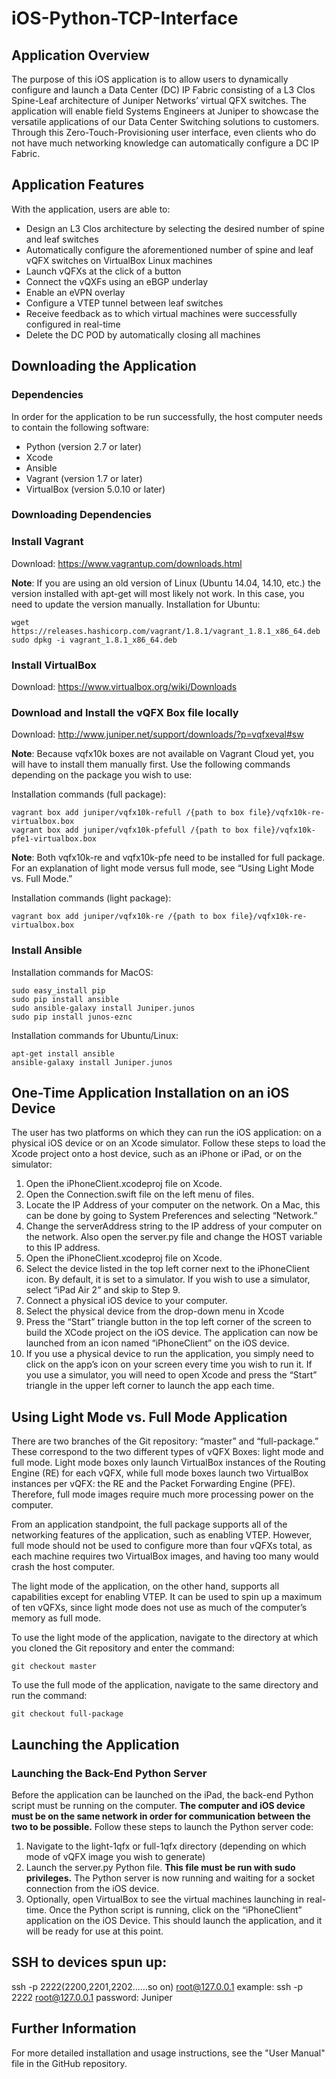 # iOS-Python-TCP-Interface
## Application Overview
The purpose of this iOS application is to allow users to dynamically configure and launch a Data Center (DC) IP Fabric consisting of a L3 Clos Spine-Leaf architecture of Juniper Networks’ virtual QFX switches. The application will enable field Systems Engineers at Juniper to showcase the versatile applications of our Data Center Switching solutions to customers. Through this Zero-Touch-Provisioning user interface, even clients who do not have much networking knowledge can automatically configure a DC IP Fabric.

## Application Features
With the application, users are able to:
* Design an L3 Clos architecture by selecting the desired number of spine and leaf switches
* Automatically configure the aforementioned number of spine and leaf vQFX switches on VirtualBox Linux machines
* Launch vQFXs at the click of a button
* Connect the vQXFs using an eBGP underlay
* Enable an eVPN overlay
* Configure a VTEP tunnel between leaf switches
* Receive feedback as to which virtual machines were successfully configured in real-time
* Delete the DC POD by automatically closing all machines

## Downloading the Application

### Dependencies
In order for the application to be run successfully, the host computer needs to contain the following software:
* Python (version 2.7 or later)
* Xcode
* Ansible 
* Vagrant (version 1.7 or later)
* VirtualBox (version 5.0.10 or later)

### Downloading Dependencies
### Install Vagrant
Download: https://www.vagrantup.com/downloads.html

__Note__: If you are using an old version of Linux (Ubuntu 14.04, 14.10, etc.) the version installed with apt-get will most likely not work. In this case, you need to update the version manually.
Installation for Ubuntu:
```
wget https://releases.hashicorp.com/vagrant/1.8.1/vagrant_1.8.1_x86_64.deb
sudo dpkg -i vagrant_1.8.1_x86_64.deb

```

### Install VirtualBox
Download: https://www.virtualbox.org/wiki/Downloads

### Download and Install the vQFX Box file locally
Download: http://www.juniper.net/support/downloads/?p=vqfxeval#sw

__Note__: Because vqfx10k boxes are not available on Vagrant Cloud yet, you will have to install them manually first. Use the following commands depending on the package you wish to use:

Installation commands (full package):
```
vagrant box add juniper/vqfx10k-refull /{path to box file}/vqfx10k-re-virtualbox.box
vagrant box add juniper/vqfx10k-pfefull /{path to box file}/vqfx10k-pfe1-virtualbox.box
```
__Note__: Both vqfx10k-re and vqfx10k-pfe need to be installed for full package. For an explanation of light mode versus full mode, see “Using Light Mode vs. Full Mode.” 

Installation commands (light package):
```
vagrant box add juniper/vqfx10k-re /{path to box file}/vqfx10k-re-virtualbox.box
```

### Install Ansible
Installation commands for MacOS:
```
sudo easy_install pip
sudo pip install ansible
sudo ansible-galaxy install Juniper.junos
sudo pip install junos-eznc
```

Installation commands for Ubuntu/Linux:
```
apt-get install ansible
ansible-galaxy install Juniper.junos
```

## One-Time Application Installation on an iOS Device
The user has two platforms on which they can run the iOS application: on a physical iOS device or on an Xcode simulator. Follow these steps to load the Xcode project onto a host device, such as an iPhone or iPad, or on the simulator:
1. Open the iPhoneClient.xcodeproj file on Xcode.
2. Open the Connection.swift file on the left menu of files.
3. Locate the IP Address of your computer on the network. On a Mac, this can be done by going to System Preferences and selecting “Network.” 
4. Change the serverAddress string to the IP address of your computer on the network. Also open the server.py file and change the HOST variable to this IP address.
5. Open the iPhoneClient.xcodeproj file on Xcode.
6. Select the device listed in the top left corner next to the iPhoneClient icon. By default, it is set to a simulator. If you wish to use a simulator, select “iPad Air 2” and skip to Step 9.
7. Connect a physical iOS device to your computer.
8. Select the physical device from the drop-down menu in Xcode
9. Press the “Start” triangle button in the top left corner of the screen to build the XCode project on the iOS device. The application can now be launched from an icon named “iPhoneClient” on the iOS device.
10. If you use a physical device to run the application, you simply need to click on the app’s icon on your screen every time you wish to run it. If you use a simulator, you will need to open Xcode and press the “Start” triangle in the upper left corner to launch the app each time.

## Using Light Mode vs. Full Mode Application
There are two branches of the Git repository: “master” and “full-package.” These correspond to the two different types of vQFX Boxes: light mode and full mode. Light mode boxes only launch VirtualBox instances of the Routing Engine (RE) for each vQFX, while full mode boxes launch two VirtualBox instances per vQFX: the RE and the Packet Forwarding Engine (PFE). Therefore, full mode images require much more processing power on the computer.

From an application standpoint, the full package supports all of the networking features of the application, such as enabling VTEP. However, full mode should not be used to configure more than four vQFXs total, as each machine requires two VirtualBox images, and having too many would crash the host computer.

The light mode of the application, on the other hand, supports all capabilities except for enabling VTEP. It can be used to spin up a maximum of ten vQFXs, since light mode does not use as much of the computer’s memory as full mode.

To use the light mode of the application, navigate to the directory at which you cloned the Git repository and enter the command:
```
git checkout master
```

To use the full mode of the application, navigate to the same directory and run the command: 
```
git checkout full-package
```

## Launching the Application
### Launching the Back-End Python Server
Before the application can be launched on the iPad, the back-end Python script must be running on the computer. **The computer and iOS device must be on the same network in order for communication between the two to be possible.** Follow these steps to launch the Python server code:
1. Navigate to the light-1qfx or full-1qfx directory (depending on which mode of vQFX image you wish to generate)
2. Launch the server.py Python file. **This file must be run with sudo privileges.** The Python server is now running and waiting for a socket connection from the iOS device.
3. Optionally, open VirtualBox to see the virtual machines launching in real-time.
Once the Python script is running, click on the “iPhoneClient” application on the iOS Device. This should launch the application, and it will be ready for use at this point.

## SSH to devices spun up:
ssh -p 2222(2200,2201,2202......so on) root@127.0.0.1
example: ssh -p 2222 root@127.0.0.1
password:  Juniper
## Further Information
For more detailed installation and usage instructions, see the "User Manual" file in the GitHub repository.





